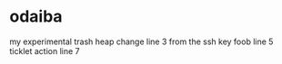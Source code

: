 # odaiba
my experimental trash heap
change line 3
from the ssh key
foob line 5
ticklet action
line 7
